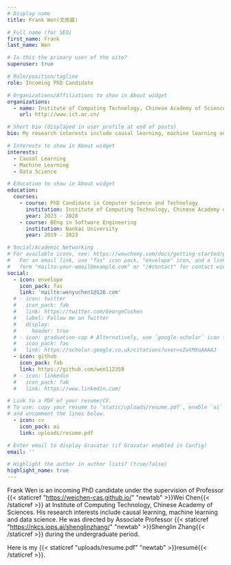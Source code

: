 ```yaml
---
# Display name
title: Frank Wen(文雨晨)

# Full name (for SEO)
first_name: Frank
last_name: Wen

# Is this the primary user of the site?
superuser: true

# Role/position/tagline
role: Incoming PhD Candidate

# Organizations/Affiliations to show in About widget
organizations:
  - name: Institute of Computing Technology, Chinese Academy of Sciences
    url: http://www.ict.ac.cn/

# Short bio (displayed in user profile at end of posts)
bio: My research interests include causal learning, machine learning and data science.

# Interests to show in About widget
interests:
  - Causal Learning
  - Machine Learning
  - Data Science

# Education to show in About widget
education:
  courses:
    - course: PhD Candidate in Computer Science and Technology
      institution: Institute of Computing Technology, Chinese Academy of Sciences
      year: 2023 - 2028
    - course: BEng in Software Engineering
      institution: Nankai University
      year: 2019 - 2023

# Social/Academic Networking
# For available icons, see: https://wowchemy.com/docs/getting-started/page-builder/#icons
#   For an email link, use "fas" icon pack, "envelope" icon, and a link in the
#   form "mailto:your-email@example.com" or "/#contact" for contact widget.
social:
  - icon: envelope
    icon_pack: fas
    link: 'mailto:wenyuchen1@126.com'
  # - icon: twitter
  #   icon_pack: fab
  #   link: https://twitter.com/GeorgeCushen
  #   label: Follow me on Twitter
  #   display:
  #     header: true
  # - icon: graduation-cap # Alternatively, use `google-scholar` icon from `ai` icon pack
  #   icon_pack: fas
  #   link: https://scholar.google.co.uk/citations?user=sIwtMXoAAAAJ
  - icon: github
    icon_pack: fab
    link: https://github.com/wen112358
  # - icon: linkedin
  #   icon_pack: fab
  #   link: https://www.linkedin.com/

# Link to a PDF of your resume/CV.
# To use: copy your resume to `static/uploads/resume.pdf`, enable `ai` icons in `params.yaml`,
# and uncomment the lines below.
  - icon: cv
    icon_pack: ai
    link: uploads/resume.pdf

# Enter email to display Gravatar (if Gravatar enabled in Config)
email: ''

# Highlight the author in author lists? (true/false)
highlight_name: true
---
```


Frank Wen is an incoming PhD candidate under the supervision of Professor {{< staticref "https://weichen-cas.github.io/" "newtab" >}}Wei Chen{{< /staticref >}} at Institute of Computing Technology, Chinese Academy of Sciences. His research interests include causal learning, machine learning and data science. He was directed by Associate Professor {{< staticref "https://nkcs.iops.ai/shenglinzhang/" "newtab" >}}Shenglin Zhang{{< /staticref >}} during the undergraduate period.

<!-- {{< icon name="download" pack="fas" >}}  -->
Here is my {{< staticref "uploads/resume.pdf" "newtab" >}}resumé{{< /staticref >}}.
